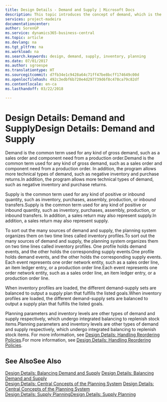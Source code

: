 ```yaml
---
title: Design Details - Demand and Supply | Microsoft Docs
description: This topic introduces the concept of demand, which is the common term used for any kind of gross demand, such as a sales order and component need from a production order.
services: project-madeira
documentationcenter: 
author: SorenGP
ms.service: dynamics365-business-central
ms.topic: article
ms.devlang: na
ms.tgt_pltfrm: na
ms.workload: na
ms.search.keywords: design, demand, supply, inventory, planning
ms.date: 07/01/2017
ms.author: sgroespe
ms.translationtype: HT
ms.sourcegitcommit: d7fb34e1c9428a64c71ff47be8bcff174649c00d
ms.openlocfilehash: 492c3edbf6b720e4d297739d6f8c478ca79c82df
ms.contentlocale: en-ca
ms.lasthandoff: 03/22/2018

---
```

# <a name="design-details-demand-and-supply"></a><span data-ttu-id="5ae48-103">Design Details: Demand and Supply</span><span class="sxs-lookup"><span data-stu-id="5ae48-103">Design Details: Demand and Supply</span></span>
<span data-ttu-id="5ae48-104">Demand is the common term used for any kind of gross demand, such as a sales order and component need from a production order.</span><span class="sxs-lookup"><span data-stu-id="5ae48-104">Demand is the common term used for any kind of gross demand, such as a sales order and component need from a production order.</span></span> <span data-ttu-id="5ae48-105">In addition, the program allows more technical types of demand, such as negative inventory and purchase returns.</span><span class="sxs-lookup"><span data-stu-id="5ae48-105">In addition, the program allows more technical types of demand, such as negative inventory and purchase returns.</span></span>  
  
<span data-ttu-id="5ae48-106">Supply is the common term used for any kind of positive or inbound quantity, such as inventory, purchases, assembly, production, or inbound transfers.</span><span class="sxs-lookup"><span data-stu-id="5ae48-106">Supply is the common term used for any kind of positive or inbound quantity, such as inventory, purchases, assembly, production, or inbound transfers.</span></span> <span data-ttu-id="5ae48-107">In addition, a sales return may also represent supply.</span><span class="sxs-lookup"><span data-stu-id="5ae48-107">In addition, a sales return may also represent supply.</span></span>  
  
<span data-ttu-id="5ae48-108">To sort out the many sources of demand and supply, the planning system organizes them on two time lines called inventory profiles.</span><span class="sxs-lookup"><span data-stu-id="5ae48-108">To sort out the many sources of demand and supply, the planning system organizes them on two time lines called inventory profiles.</span></span> <span data-ttu-id="5ae48-109">One profile holds demand events, and the other holds the corresponding supply events.</span><span class="sxs-lookup"><span data-stu-id="5ae48-109">One profile holds demand events, and the other holds the corresponding supply events.</span></span> <span data-ttu-id="5ae48-110">Each event represents one order network entity, such as a sales order line, an item ledger entry, or a production order line.</span><span class="sxs-lookup"><span data-stu-id="5ae48-110">Each event represents one order network entity, such as a sales order line, an item ledger entry, or a production order line.</span></span>  
  
<span data-ttu-id="5ae48-111">When inventory profiles are loaded, the different demand-supply sets are balanced to output a supply plan that fulfills the listed goals.</span><span class="sxs-lookup"><span data-stu-id="5ae48-111">When inventory profiles are loaded, the different demand-supply sets are balanced to output a supply plan that fulfills the listed goals.</span></span>  
  
<span data-ttu-id="5ae48-112">Planning parameters and inventory levels are other types of demand and supply respectively, which undergo integrated balancing to replenish stock items.</span><span class="sxs-lookup"><span data-stu-id="5ae48-112">Planning parameters and inventory levels are other types of demand and supply respectively, which undergo integrated balancing to replenish stock items.</span></span> <span data-ttu-id="5ae48-113">For more information, see [Design Details: Handling Reordering Policies](design-details-handling-reordering-policies.md).</span><span class="sxs-lookup"><span data-stu-id="5ae48-113">For more information, see [Design Details: Handling Reordering Policies](design-details-handling-reordering-policies.md).</span></span>  
  
## <a name="see-also"></a><span data-ttu-id="5ae48-114">See Also</span><span class="sxs-lookup"><span data-stu-id="5ae48-114">See Also</span></span>  
<span data-ttu-id="5ae48-115">[Design Details: Balancing Demand and Supply](design-details-balancing-demand-and-supply.md) </span><span class="sxs-lookup"><span data-stu-id="5ae48-115">[Design Details: Balancing Demand and Supply](design-details-balancing-demand-and-supply.md) </span></span>  
<span data-ttu-id="5ae48-116">[Design Details: Central Concepts of the Planning System](design-details-central-concepts-of-the-planning-system.md) </span><span class="sxs-lookup"><span data-stu-id="5ae48-116">[Design Details: Central Concepts of the Planning System](design-details-central-concepts-of-the-planning-system.md) </span></span>  
[<span data-ttu-id="5ae48-117">Design Details: Supply Planning</span><span class="sxs-lookup"><span data-stu-id="5ae48-117">Design Details: Supply Planning</span></span>](design-details-supply-planning.md)
